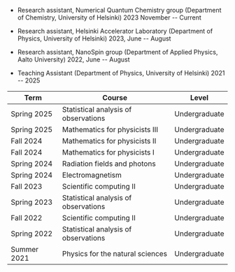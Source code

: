 - Research assistant, Numerical Quantum Chemistry group (Department of Chemistry, University of Helsinki) 2023 November -- Current

- Research assistant, Helsinki Accelerator Laboratory (Department of Physics, University of Helsinki) 2023, June -- August

- Research assistant, NanoSpin group (Department of Applied Physics, Aalto University) 2022, June -- August

- Teaching Assistant (Department of Physics, University of Helsinki) 2021 -- 2025

| Term | Course | Level |
|------|--------|-------|
| Spring 2025 | Statistical analysis of observations | Undergraduate |
| Spring 2025 | Mathematics for physicists III       | Undergraduate |
|  Fall 2024  | Mathematics for physicists II        | Undergraduate |
|  Fall 2024  | Mathematics for physicists I         | Undergraduate |
| Spring 2024 | Radiation fields and photons         | Undergraduate |
| Spring 2024 | Electromagnetism                     | Undergraduate |
|  Fall 2023  | Scientific computing II              | Undergraduate |
| Spring 2023 | Statistical analysis of observations | Undergraduate |
|  Fall 2022  | Scientific computing II              | Undergraduate |
| Spring 2022 | Statistical analysis of observations | Undergraduate |
| Summer 2021 | Physics for the natural sciences     | Undergraduate |
